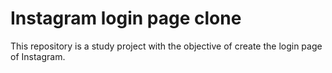 # Instagram login page clone

This repository is a study project with the objective of create the login page of Instagram.


